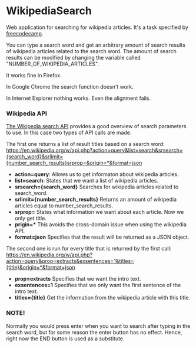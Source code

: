 # WikipediaSearch

Web application for searching for wikipedia articles. It's a task specified by [freecodecamp](https://www.freecodecamp.com/). 

You can type a search word and get an arbitrary amount of search results of wikipedia articles related to the search word. The amount of search results can be modified by changing the variable called "NUMBER_OF_WIKIPEDIA_ARTICLES".

It works fine in Firefox.

In Google Chrome the search function doesn't work.

In Internet Explorer nothing works. Even the alignment fails. 

### Wikipedia API

[The Wikipedia search API](https://www.mediawiki.org/wiki/API:Search) provides a good overview of search parameters to use. In this case two types of API calls are made.

The first one returns a list of result titles based on a search word:
https://en.wikipedia.org/w/api.php?action=query&list=search&srsearch={search_word}&srlimit={number_search_results}srprop=&origin=*&format=json

* **action=query**: Allows us to get informaton about wikipedia articles.
* **list=search**: States that we want a list of wikipedia articles.
* **srsearch={search_word}** Searches for wikipedia articles related to search_word.
* **srlimit={number_search_results}** Returns an amount of wikipedia articles equal to number_search_results.
* **srprop=** States what information we want about each article. Now we only get title.
* **prigin=\*** This avoids the cross-domain issue when using the wikipedia API.
* **format=json** Specifies that the result will be returned as a JSON object.

The second one is run for every title that is returned by the first call:
https://en.wikipedia.org/w/api.php?action=query&prop=extracts&exsentences=1&titles={title}&origin=*&format=json

* **prop=extracts** Specifies that we want the intro text.
* **exsentences=1** Specifies that we only want the first sentence of the intro text.
* **titles={title}** Get the information from the wikipedia article with this title.

### NOTE!

Normally you would press enter when you want to search after typing in the search word, but for some reason the enter button has no effect. Hence, right now the END button is used as a substitute. 
